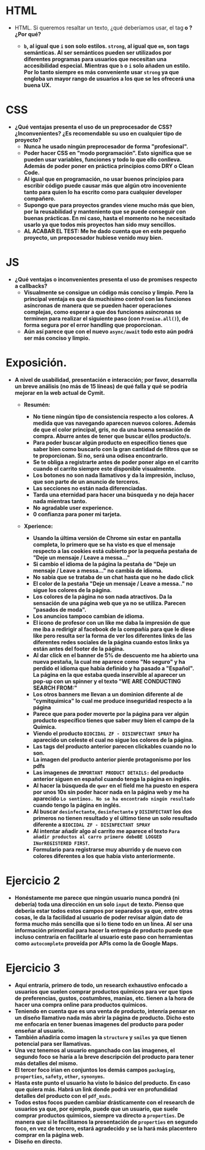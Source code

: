 # HTML
- HTML. Si queremos resaltar un texto, ¿qué deberíamos usar, el tag ​<b>​ o ​<strong>​? ¿Por qué?
  - `b`, al igual que `i` son solo estilos. `strong`, al igual que `em`, son tags semánticas. Al ser semánticos pueden ser utilizados por diferentes programas para usuarios que necesitan una accesibilidad especial. Mientras que `b` o `i` solo añaden un estilo. Por lo tanto siempre es más conveniente usar `strong` ya que engloba un mayor rango de usuarios a los que se les ofrecerá una buena UX.

# CSS
- ¿Qué ventajas presenta el uso de un preprocesador de CSS? ¿Inconvenientes? ¿Es recomendable su uso en cualquier tipo de proyecto?
  - Nunca he usado ningún preprocesador de forma "profesional".
  - Poder hacer CSS en "modo porgramación". Esto significa que se pueden usar variables, funciones y todo lo que ello conlleva. Además de poder poner en práctica principios como DRY o Clean Code.
  - Al igual que en programación, no usar buenos principios para escribir código puede causar más que algún otro incoveniente tanto para quien lo ha escrito como para cualquier developer compañero. 
  - Supongo que para proyectos grandes viene mucho más que bien, por la reusabilidad y manteniento que se puede conseguir con buenas prácticas. En mi caso, hasta el momento no he necesitado usarlo ya que todos mis proyectos han sido muy sencillos.
  - AL ACABAR EL TEST: Me he dado cuenta que en este pequeño proyecto, un prepocesador hubiese venido muy bien.

# JS
- ¿Qué ventajas o inconvenientes presenta el uso de ​promises​ respecto a ​callbacks​?
  - Visualmente se consigue un código más conciso y limpio. Pero la principal ventaja es que da muchísimo control con las funciones asíncronas de manera que se pueden hacer operaciones complejas, como esperar a que dos funciones asíncronas se terminen para realizar el siguiente paso (con `Promise.all()`), de forma segura por el error handling que proporcionan. 
  - Aún así parece que con el nuevo `async/await` todo esto aún podrá ser más conciso y limpio. 

# Exposición. 
- A nivel de usabilidad, presentación e interacción; por favor, desarrolla un breve análisis (no más de 15 líneas) de qué falla y qué se podría mejorar en la web actual de ​Cymit​.

  - Resumén: 
    - No tiene ningún tipo de consistencia respecto a los colores. A medida que vas navegando aparecen nuevos colores. Además de que el color principal, gris, no da una buena sensación de compra. Aburre antes de tener que buscar el/los producto/s.
    - Para poder buscar algún producto en específico tienes que saber bien como buscarlo con la gran cantidad de filtros que se te proporcionan. Si no, será una odisea encontrarlo.
    - Se te obliga a registrarte antes de poder poner algo en el carrito cuando el carrito siempre este disponible visualmente.
    - Los botones no son nada llamativos y da la impresión, incluso, que son parte de un anuncio de terceros. 
    - Las secciones no están nada diferenciadas.
    - Tarda una eternidad para hacer una búsqueda y no deja hacer nada mientras tanto. 
    - No agradable user experience.
    - 0 confianza para poner mi tarjeta.


  - Xperience:
    - Usando la última versión de Chrome sin estar en pantalla completa, lo primero que se ha visto es que el mensaje respecto a las cookies está cubierto por la pequeña pestaña de "Deje un mensaje / Leave a messa..."
    - Si cambio el idioma de la página la pestaña de "Deje un mensaje / Leave a messa..." no cambia de idioma. 
    - No sabía que se trataba de un chat hasta que no he dado click
    - El color de la pestaña "Deje un mensaje / Leave a messa.." no sigue los colores de la página.
    - Los colores de la página no son nada atractivos. Da la sensación de una página web que ya no se utiliza. Parecen "pasados de moda".
    - Los anuncios tampoco cambian de idioma.
    - El icono de profesor con un like me daba la impresión de que me iba a redirigir al facebook de la compañía para que le diese like pero resulta ser la forma de ver los diferentes links de las diferentes redes sociales de la página cuando estos links ya están antes del footer de la página. 
    - Al dar click en el banner de 5% de descuento me ha abierto una nueva pestaña, la cual me aparece como "No seguro" y ha perdido el idioma que había definido y ha pasado a "Español". La página en la que estaba queda inservible al aparecer un pop-up con un spinner y el texto "WE ARE CONDUCTING SEARCH FROM:"
    - Los otros banners me llevan a un dominion diferente al de "cymitquimica" lo cual me produce inseguridad respecto a la página
    - Parece que para poder moverte por la página para ver algún producto específico tienes que saber muy bien el campo de la Química. 
    - Viendo el producto `BIOCIDAL ZF - DISINFECTANT SPRAY` ha aparecido un celeste el cual no sigue los colores de la página. 
    - Las tags del producto anterior parecen clickables cuando no lo son.
    - La imagen del producto anterior pierde protagonismo por los pdfs
    - Las imagenes de `IMPORTANT PRODUCT DETAILS:` del producto anterior siguen en español cuando tenga la página en inglés.
    - Al hacer la búsqueda de `qwer` en el field me ha puesto en espera por unos 10s sin poder hacer nada en la página web y me ha aparecido `Lo sentimos. No se ha encontrado ningún resultado` cuando tengo la página en inglés.
    - Al buscar `desinfectante`, `desinfectante` y `DISINFECTANT` los dos primeros no tienen resultado y el último tiene un solo resultado diferente a `BIOCIDAL ZF - DISINFECTANT SPRAY`
    - Al intentar añadir algo al carrito me aparece el texto `Para añadir productos al carro primero debeBE LOGGED INorREGISTERED FIRST`.
    - Formulario para registrarse muy aburrido y de nuevo con colores diferentes a los que había visto anteriormente.

# Ejercicio 2
- Honéstamente me parece que ningún usuario nunca pondrá (ni debería) toda una dirección en un solo `input` de texto. Pienso que debería estar todos estos campos por separados ya que, entre otras cosas, le da la facilidad al usuario de poder revisar algún dato de forma mucho más sencilla que si lo tiene todo en un línea. Al ser una información primordial para hacer la entrega de producto puede que incluso centraría en facilitarle al usuario este paso con herramientas como `autocomplete` proveída por APIs como la de Google Maps.

# Ejercicio 3
- Aquí entraría, primero de todo, un research exhaustivo enfocado a usuarios que suelen comprar productos químicos para ver que tipos de preferencias, gustos, costumbres, manías, etc. tienen a la hora de hacer una compra online para productos químicos.
- Teniendo en cuenta que es una venta de producto, intenría pensar en un diseño llamativo nada más abrir la página de producto. Dicho esto me enfocaría en tener buenas imagenes del producto para poder enseñar al usuario. 
- También añadiría como imagen la `structure` y `smiles` ya que tienen potencial para ser llamativas.
- Una vez tenemos al usuario enganchado con las imagenes, el segundo foco se haría a la breve descripción del producto para tener más detalles del mismo.
- El tercer foco irian en conjuntos los demás campos `packaging`, `properties`, `safety`, `other`, `synonyms`. 
- Hasta este punto el usuario ha visto lo básico del producto. En caso que quiera más. Habrá un link donde podrá ver en profundidad detalles del producto con el `pdf_msds`.
- Todos estos focos pueden cambiar drásticamente con el research de usuarios ya que, por ejemplo, puede que un usuario, que suele comprar productos químicos, siempre va directo a `properties`. De manera que si le facilitamos la presentación de `properties` en segundo foco, en vez de tercero, estará agradecido y se la hará más placentero comprar en la página web.
- Diseño en directo.
